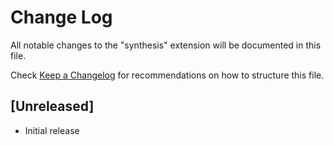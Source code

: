 # Change Log

All notable changes to the "synthesis" extension will be documented in this file.

Check [Keep a Changelog](http://keepachangelog.com/) for recommendations on how to structure this file.

## [Unreleased]

- Initial release
